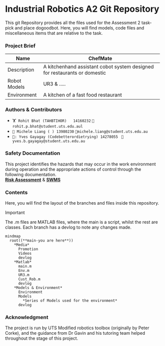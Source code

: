 
# Industrial Robotics A2 Git Repository 


This git Repository provides all the files used for the Assessment 2 task- pick and place dogoodbot. Here, you will find models, code files and miscellaneous items that are relative to the task.

### Project Brief
| Name  | ChefMate |
| ------------- | ------------- |
| Description  | A kitchenhand assistant cobot system designed for restaurants or domestic  |
| Robot Models  | UR3 & .....  |
| Environment  | A kitchen of a fast food restaurant  |

### Authors & Contributors
+ `🏋️ Rohit Bhat (TAHBTIHOR)   14160232`                  `📧rohit.p.bhat@student.uts.edu.aul`
+ ` 🏯 Michele Liang ( ) 13980230 `                       `📧michele.liang@student.uts.edu.au`
+ `🎱: Yves Gayagay (Codebetterordietrying) 14278055 `    `📧yves.b.gayagay@student.uts.edu.au` 


### Safety Documentation
This project identifies the hazards that may occur in the work environment during operation and the appropriate actions of control through the following documentation.                                                               
[**Risk Assessment**](https://github.com/Codebetterordietrying/INDR_A2/blob/main/LA2-%20RIsk%20Assessment%20(Names%20Updated).pdf)  &  [**SWMS**](https://github.com/Codebetterordietrying/INDR_A2/blob/main/UTS%20SWMS%20A2%20(14278055).pdf)

### Contents
Here, you will find the layout of the branches and files inside this repository.
>[!IMPORTANT]
>The .m files are MATLAB files, where the main is a script, whilst the rest are classes. Each branch has a devlog to note any changes made.
```mermaid
mindmap
  root((**main-you are here**))
    *Media*
      Promotion
      Videos
      devlog
    *Matlab*
      main.m
      Env.m
      UR3.m
      Cust_Rob.m
      devlog
    *Models & Environment*
      Environment
      Models
        *Series of Models used for the environment*
      devlog

```

### Acknowledgment
The project is run by UTS Modified robotics toolbox (originally by Peter Corke), and the guidance from Dr Gavin and his tutoring team helped throughout the stage of this project.

